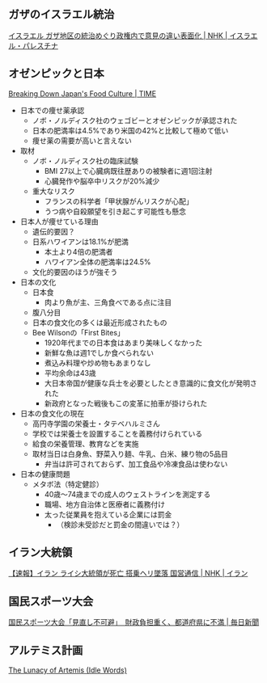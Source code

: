 ## ガザのイスラエル統治

[イスラエル ガザ地区の統治めぐり政権内で意見の違い表面化 | NHK | イスラエル・パレスチナ](https://www3.nhk.or.jp/news/html/20240519/k10014454031000.html)

## オゼンピックと日本

[Breaking Down Japan's Food Culture | TIME](https://time.com/6974579/japan-food-culture-low-obesity/)

- 日本での痩せ薬承認
  - ノボ・ノルディスク社のウェゴビーとオゼンピックが承認された
  - 日本の肥満率は4.5%であり米国の42%と比較して極めて低い
  - 痩せ薬の需要が高いと言えない
- 取材
  - ノボ・ノルディスク社の臨床試験
    - BMI 27以上で心臓病既往歴ありの被験者に週1回注射
    - 心臓発作や脳卒中リスクが20%減少
  - 重大なリスク
    - フランスの科学者「甲状腺がんリスクが心配」
    - うつ病や自殺願望を引き起こす可能性も懸念
- 日本人が痩せている理由
  - 遺伝的要因？
  - 日系ハワイアンは18.1%が肥満
    - 本土より4倍の肥満者
    - ハワイアン全体の肥満率は24.5%
  - 文化的要因のほうが強そう
- 日本の文化
  - 日本食
    - 肉より魚が主、三角食べである点に注目
  - 腹八分目
  - 日本の食文化の多くは最近形成されたもの
  - Bee Wilsonの「First Bites」
    - 1920年代までの日本食はあまり美味しくなかった
    - 新鮮な魚は週1でしか食べられない
    - 煮込み料理や炒め物もあまりなし
    - 平均余命は43歳
    - 大日本帝国が健康な兵士を必要としたとき意識的に食文化が発明された
    - 新政府となった戦後もこの変革に拍車が掛けられた
- 日本の食文化の現在
  - 高円寺学園の栄養士・タテベハルミさん
  - 学校では栄養士を設置することを義務付けられている
  - 給食の栄養管理、教育などを実施
  - 取材当日は白身魚、野菜入り麺、牛乳、白米、練り物の5品目
    - 弁当は許可されておらず、加工食品や冷凍食品は使わない
- 日本の健康問題
  - メタボ法（特定健診）
    - 40歳～74歳までの成人のウェストラインを測定する
    - 職場、地方自治体と医療者に義務付け
    - 太った従業員を抱えている企業には罰金
      - （検診未受診だと罰金の間違いでは？）

## イラン大統領

[【速報】イラン ライシ大統領が死亡 搭乗ヘリ墜落 国営通信 | NHK | イラン](https://www3.nhk.or.jp/news/html/20240520/k10014454981000.html)

## 国民スポーツ大会

[国民スポーツ大会「見直し不可避」　財政負担重く、都道府県に不満 | 毎日新聞](https://mainichi.jp/articles/20240519/k00/00m/050/092000c)

## アルテミス計画

[The Lunacy of Artemis (Idle Words)](https://idlewords.com/2024/5/the_lunacy_of_artemis.htm)
